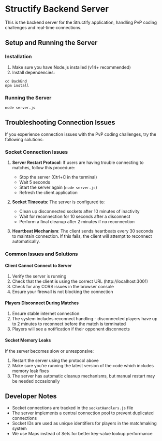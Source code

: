 # Structify Backend Server

This is the backend server for the Structify application, handling PvP coding challenges and real-time connections.

## Setup and Running the Server

### Installation

1. Make sure you have Node.js installed (v14+ recommended)
2. Install dependencies:
```
cd BackEnd
npm install
```

### Running the Server

```
node server.js
```

## Troubleshooting Connection Issues

If you experience connection issues with the PvP coding challenges, try the following solutions:

### Socket Connection Issues

1. **Server Restart Protocol**: If users are having trouble connecting to matches, follow this procedure:
   - Stop the server (Ctrl+C in the terminal)
   - Wait 5 seconds
   - Start the server again (`node server.js`)
   - Refresh the client application

2. **Socket Timeouts**: The server is configured to:
   - Clean up disconnected sockets after 10 minutes of inactivity
   - Wait for reconnection for 10 seconds after a disconnect
   - Perform a final cleanup after 2 minutes if no reconnection

3. **Heartbeat Mechanism**: The client sends heartbeats every 30 seconds to maintain connection. If this fails, the client will attempt to reconnect automatically.

### Common Issues and Solutions

#### Client Cannot Connect to Server

1. Verify the server is running
2. Check that the client is using the correct URL (http://localhost:3001)
3. Check for any CORS issues in the browser console
4. Ensure your firewall is not blocking the connection

#### Players Disconnect During Matches

1. Ensure stable internet connection
2. The system includes reconnect handling - disconnected players have up to 2 minutes to reconnect before the match is terminated
3. Players will see a notification if their opponent disconnects

#### Socket Memory Leaks

If the server becomes slow or unresponsive:

1. Restart the server using the protocol above
2. Make sure you're running the latest version of the code which includes memory leak fixes
3. The server has automatic cleanup mechanisms, but manual restart may be needed occasionally

## Developer Notes

- Socket connections are tracked in the `socketHandlers.js` file
- The server implements a central connection pool to prevent duplicated connections
- Socket IDs are used as unique identifiers for players in the matchmaking system
- We use Maps instead of Sets for better key-value lookup performance

